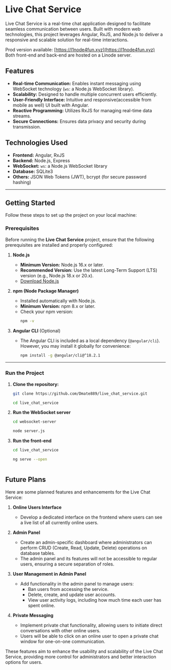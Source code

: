 # Live Chat Service

Live Chat Service is a real-time chat application designed to facilitate seamless communication between users. Built with modern web technologies, this project leverages Angular, RxJS, and Node.js to deliver a responsive and scalable solution for real-time interactions.

Prod version available: [https://l1node4fun.xyz](https://l1node4fun.xyz)  
Both front-end and back-end are hosted on a Linode server.


## Features

- **Real-time Communication:** Enables instant messaging using WebSocket technology (`ws`: a Node.js WebSocket library).
- **Scalability:** Designed to handle multiple concurrent users efficiently.
- **User-Friendly Interface:** Intuitive and responsive(accessible from mobile as well) UI built with Angular. 
- **Reactive Programming:** Utilizes RxJS for managing real-time data streams.
- **Secure Connections:** Ensures data privacy and security during transmission.

## Technologies Used

- **Frontend:** Angular, RxJS
- **Backend:** Node.js, Express
- **WebSocket:** `ws`: a Node.js WebSocket library
- **Database:** SQLite3
- **Others:** JSON Web Tokens (JWT), bcrypt (for secure password hashing)

---

## Getting Started

Follow these steps to set up the project on your local machine:

### Prerequisites

Before running the **Live Chat Service** project, ensure that the following prerequisites are installed and properly configured:

1. **Node.js**
   - **Minimum Version:** Node.js 16.x or later.
   - **Recommended Version:** Use the latest Long-Term Support (LTS) version (e.g., Node.js 18.x or 20.x).
   - [Download Node.js](https://nodejs.org/)

2. **npm (Node Package Manager)**
   - Installed automatically with Node.js.
   - **Minimum Version:** npm 8.x or later.
   - Check your npm version:
     ```bash
     npm -v
     ```

3. **Angular CLI** (Optional)
   - The Angular CLI is included as a local dependency (`@angular/cli`). However, you may install it globally for convenience:
     ```bash
     npm install -g @angular/cli@^18.2.1
     ```

---

### Run the Project

1. **Clone the repository:**
   ```bash
   git clone https://github.com/Dmate889/live_chat_service.git
   
   cd live_chat_service

2. **Run the WebSocket server**
   ```bash
   cd websocket-server
   
   node server.js
   
3. **Run the front-end**
   ```bash
   cd live_chat_service
   
   ng serve --open



## Future Plans

Here are some planned features and enhancements for the Live Chat Service:

1. **Online Users Interface**
   - Develop a dedicated interface on the frontend where users can see a live list of all currently online users.

2. **Admin Panel**
   - Create an admin-specific dashboard where administrators can perform CRUD (Create, Read, Update, Delete) operations on database tables.
   - The admin panel and its features will not be accessible to regular users, ensuring a secure separation of roles.

3. **User Management in Admin Panel**
   - Add functionality in the admin panel to manage users:
     - Ban users from accessing the service.
     - Delete, create, and update user accounts.
     - View user activity logs, including how much time each user has spent online.

4. **Private Messaging**
   - Implement private chat functionality, allowing users to initiate direct conversations with other online users.
   - Users will be able to click on an online user to open a private chat window for one-on-one communication.

These features aim to enhance the usability and scalability of the Live Chat Service, providing more control for administrators and better interaction options for users.

   
